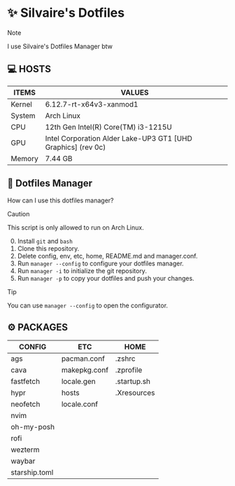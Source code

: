 # ✨ Silvaire's Dotfiles

> [!NOTE]
> I use Silvaire's Dotfiles Manager btw

## 💻 HOSTS

| ITEMS  | VALUES                               |
| ------ | ------------------------------------ |
| Kernel | 6.12.7-rt-x64v3-xanmod1                          |
| System | Arch Linux |
| CPU    | 12th Gen Intel(R) Core(TM) i3-1215U                            |
| GPU    | Intel Corporation Alder Lake-UP3 GT1 [UHD Graphics] (rev 0c) |
| Memory | 7.44 GB                         |



## 🤔 Dotfiles Manager
How can I use this dotfiles manager?

> [!CAUTION]
> This script is only allowed to run on Arch Linux.

0. Install `git` and `bash`
1. Clone this repository.
2. Delete config, env, etc, home, README.md and manager.conf.
3. Run `manager --config` to configure your dotfiles manager.
4. Run `manager -i` to initialize the git repository.
5. Run `manager -p` to copy your dotfiles and push your changes.

> [!TIP]
> You can use `manager --config` to open the configurator.


## ⚙️ PACKAGES

| CONFIG        | ETC          | HOME        |
| ------------- | ------------ | ----------- |
| ags           | pacman.conf  | .zshrc      |
| cava          | makepkg.conf | .zprofile   |
| fastfetch     | locale.gen   | .startup.sh |
| hypr          | hosts        | .Xresources |
| neofetch      | locale.conf  |             |
| nvim          |              |             |
| oh-my-posh    |              |             |
| rofi          |              |             |
| wezterm       |              |             |
| waybar        |              |             |
| starship.toml |              |             |
